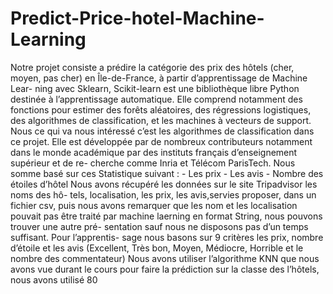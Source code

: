 # Predict-Price-hotel-Machine-Learning
Notre projet consiste a prédire la catégorie des prix des hôtels (cher, moyen, pas cher) en Île-de-France, à partir d’apprentissage de Machine Lear- ning avec Sklearn, Scikit-learn est une bibliothèque libre Python destinée à l’apprentissage automatique. Elle comprend notamment des fonctions pour estimer des forêts aléatoires, des régressions logistiques, des algorithmes de classification, et les machines à vecteurs de support. Nous ce qui va nous intéressé c’est les algorithmes de classification dans ce projet.
Elle est développée par de nombreux contributeurs notamment dans le monde académique par des instituts français d’enseignement supérieur et de re- cherche comme Inria et Télécom ParisTech.
Nous somme basé sur ces Statistique suivant :
      - Les prix
      - Les avis
      - Nombre des étoiles d’hôtel
Nous avons récupéré les données sur le site Tripadvisor les noms des hô- tels, localisation, les prix, les avis,servies proposer, dans un fichier csv, puis nous avons remarquer que les nom et les localisation pouvait pas être traité par machine laerning en format String, nous pouvons trouver une autre pré- sentation sauf nous ne disposons pas d’un temps suffisant. Pour l’apprentis- sage nous basons sur 9 critères les prix, nombre d’étoile et les avis (Excellent, Très bon, Moyen, Médiocre, Horrible et le nombre des commentateur)
Nous avons utiliser l’algorithme KNN que nous avons vue durant le cours pour faire la prédiction sur la classe des l’hôtels, nous avons utilisé 80

